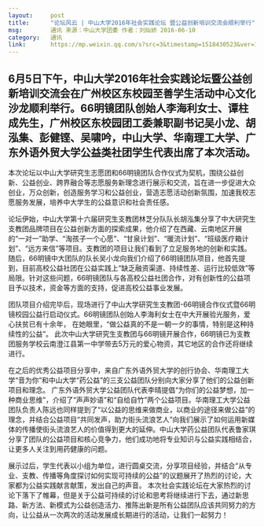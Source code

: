 ```yaml
---
layout:     post
title:      "论坛风云 | 中山大学2016年社会实践论坛 暨公益创新培训交流会顺利举行"
msg:		通讯 来源：中山大学团委 作者：刘灿娇 2016-06-10
category:	通讯
link:		https://mp.weixin.qq.com/s?src=3&timestamp=1518430523&ver=1&signature=Vk6juadWwJATCxBQIxyWTvi3BP0CILWJ4SeZbiacpfhkQ-mkOrFgJBxrSSYvkQJc4F*XkO0EmhX9jozG64RRc2Sv0lWLc1UYSJXQRMUJgUPbF9FLdoofAj26yTwXH0xBMBgnZ2n9pqCg6wgB8mmxOS8klV*ZCiTOpqWeLRXNTOQ=
---
```

6月5日下午，中山大学2016年社会实践论坛暨公益创新培训交流会在广州校区东校园至善学生活动中心文化沙龙顺利举行。66明镜团队创始人李海利女士、谭柱成先生，广州校区东校园团工委兼职副书记吴小龙、胡泓集、彭健铿、吴啸吟，中山大学、华南理工大学、广东外语外贸大学公益类社团学生代表出席了本次活动。
---
本次论坛以中山大学研究生志愿团和66明镜团队合作仪式为契机，围绕公益创新、公益创业、跨界融合等志愿服务新理念进行展示和交流，旨在进一步促进大众创业，万众创新，创造服务学习和公益创业，营造志愿活动创新氛围，加速我校志愿服务发展，培养中大学生的公益意识和社会责任感。

论坛伊始，中山大学第十六届研究生支教团林芝分队队长胡泓集分享了中大研究生支教团品牌项目在公益创新方面的探索成果，他介绍了在西藏、云南地区开展的“一对一”助学、“淘孩子一个心愿”、“甘泉计划”、“暖流计划”、“班级医疗箱计划”、“远方来信”等项目。支教团的项目让我们看到了立足服务地的创新和实践。
随后，66明镜中大团队的队长吴小龙向我们介绍了66明镜团队项目，他首先提到，目前高校公益社团在公益实践上“缺乏融资渠道、持续性差、运行比较低效”等局限。针对这些问题，66明镜团队与各高校公益社团合作，对有创新性的公益项目予以技术，资金等方面的支持，促进高校公益事业发展。

团队项目介绍完毕后，现场进行了中山大学研究生支教团-66明镜合作仪式暨66明镜校园公益行启动仪式。66明镜团队创始人李海利女士在中大开展验光服务，爱心扶贫已有十余年， 在她眼里，“做公益真的不是一朝一夕的事情，特别是这种持续性的公益”。
此次中山大学研究生支教团与66明镜开展合作，66明镜已为支教团服务学校云南澄江县第一中学带去5万元的爱心物资，其它地区的合作还将继续进行。

在之后的优秀公益项目分享中，来自广东外语外贸大学的创行协会、华南理工大学“音为你”和中山大学“药公益”的三支公益团队分别向大家分享了他们的公益创新项目和理念。
广东外语外贸大学公益团队代表李晴提倡“为你们的公益梦想，加一种商业思维”，介绍了“声声妙语”和“自给自竹”两个公益项目。华南理工大学公益团队负责人陈远也同样提到了“以公益的思维来做商业，以商业的途径来做公益”的理念，并结合公益项目“共同发声，助力街头流浪艺人”向我们展示了如何运用新媒体的传播使街头流浪艺人的价值得到更大的延伸。中山大学药公益团队代表鲁家琪分享了团队的公益项目和核心竞争力，他们成功地将专业知识与公益实践相结合，让更多人关注到用药健康的问题。

展示过后，学生代表以小组为单位，进行圆桌交流，分享项目经验，并结合“从专业、支教、传播等角度探讨如何实现可持续的公益”的议题展开了热烈的讨论，大家都为公益实践献言献策，发出自己的声音。
本次社会实践论坛在大家热烈的讨论下落下了帷幕，但是关于公益可持续的讨论和思考将继续进行下去，通过新思路、新方法、新模式为公益创造活力、推陈出新是所有公益团队应该共同努力的方向，让公益从一次两次的活动发展成长期进行的活动，让我们一起努力！